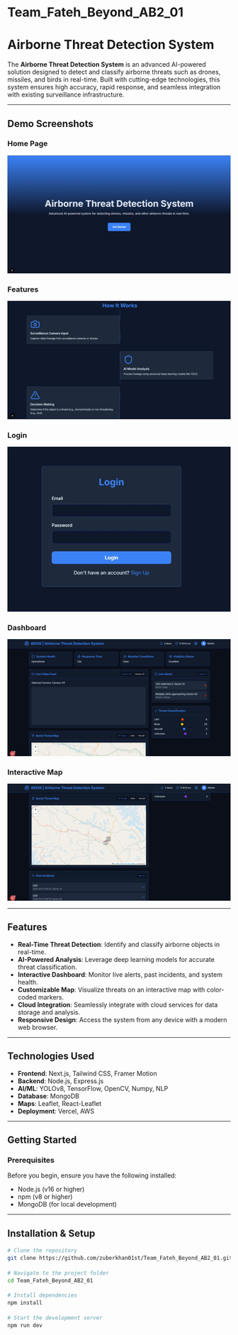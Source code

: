 # Team_Fateh_Beyond_AB2_01

# Airborne Threat Detection System

The **Airborne Threat Detection System** is an advanced AI-powered solution designed to detect and classify airborne threats such as drones, missiles, and birds in real-time. Built with cutting-edge technologies, this system ensures high accuracy, rapid response, and seamless integration with existing surveillance infrastructure.

---
## Demo Screenshots

### **Home Page**
![Dashboard Screenshot](https://github.com/zuberkhan01st/Team_Fateh_Beyond_AB2_01/blob/main/public/1_1.jpg)

### **Features**
![Threat Detection](https://github.com/zuberkhan01st/Team_Fateh_Beyond_AB2_01/blob/main/public/2.jpg)

### **Login**
![Interactive Map](https://github.com/zuberkhan01st/Team_Fateh_Beyond_AB2_01/blob/main/public/1.jpg)

### **Dashboard**
![Interactive Map](https://github.com/zuberkhan01st/Team_Fateh_Beyond_AB2_01/blob/main/public/4.jpg)

### **Interactive Map**
![Interactive Map](https://github.com/zuberkhan01st/Team_Fateh_Beyond_AB2_01/blob/main/public/image.png)


---

## Features

- **Real-Time Threat Detection**: Identify and classify airborne objects in real-time.
- **AI-Powered Analysis**: Leverage deep learning models for accurate threat classification.
- **Interactive Dashboard**: Monitor live alerts, past incidents, and system health.
- **Customizable Map**: Visualize threats on an interactive map with color-coded markers.
- **Cloud Integration**: Seamlessly integrate with cloud services for data storage and analysis.
- **Responsive Design**: Access the system from any device with a modern web browser.

---

## Technologies Used

- **Frontend**: Next.js, Tailwind CSS, Framer Motion
- **Backend**: Node.js, Express.js
- **AI/ML**: YOLOv8, TensorFlow, OpenCV, Numpy, NLP
- **Database**: MongoDB
- **Maps**: Leaflet, React-Leaflet
- **Deployment**: Vercel, AWS

---

## Getting Started

### Prerequisites

Before you begin, ensure you have the following installed:

- Node.js (v16 or higher)
- npm (v8 or higher)
- MongoDB (for local development)

---



## Installation & Setup

```sh
# Clone the repository
git clone https://github.com/zuberkhan01st/Team_Fateh_Beyond_AB2_01.git

# Navigate to the project folder
cd Team_Fateh_Beyond_AB2_01

# Install dependencies
npm install

# Start the development server
npm run dev
